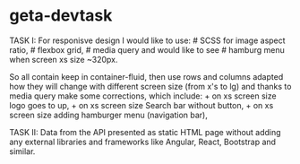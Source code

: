 # geta-devtask

TASK I:
For responisve design I would like to use: 
    # SCSS for image aspect ratio, 
    # flexbox grid, 
    # media query and would like to see 
    # hamburg menu when screen xs size ~320px.
    
So all contain keep in container-fluid, then use rows and columns adapted how they will change with different screen size (from x's to lg) and thanks to media query make some corrections, which include:
    + on xs screen size logo goes to up,
    + on xs screen size Search bar without button,
    + on xs screen size adding hamburger menu (navigation bar),

    

TASK II:
Data from the API presented as static HTML page without adding any external libraries and frameworks like Angular, React, Bootstrap and similar.
